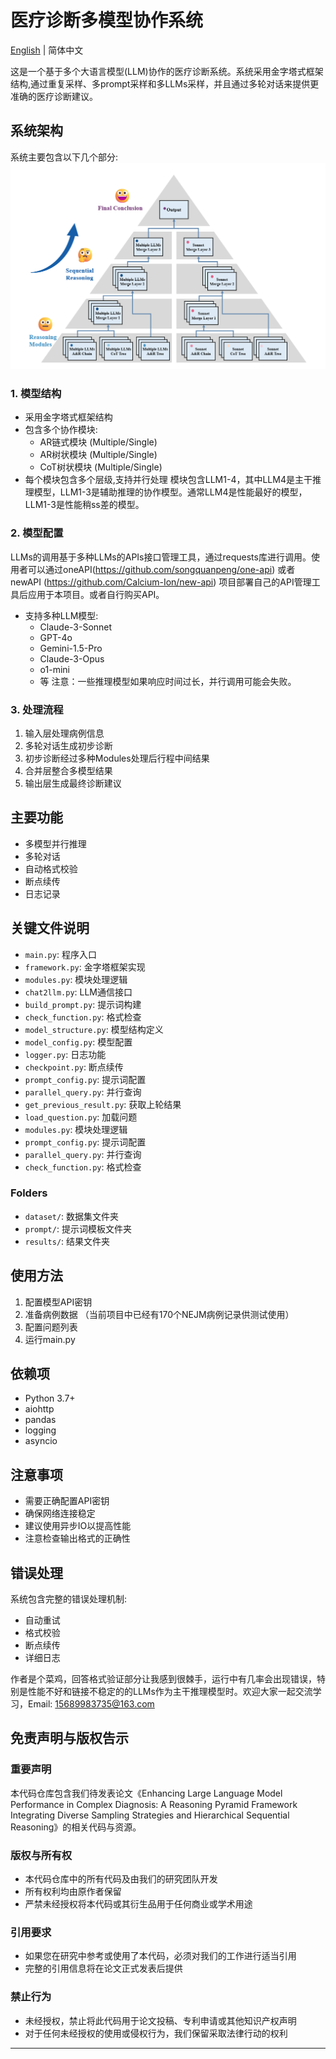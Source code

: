 # 医疗诊断多模型协作系统

[English](README.md) | 简体中文

这是一个基于多个大语言模型(LLM)协作的医疗诊断系统。系统采用金字塔式框架结构,通过重复采样、多prompt采样和多LLMs采样，并且通过多轮对话来提供更准确的医疗诊断建议。

## 系统架构

系统主要包含以下几个部分:
![System Architecture](./imgs/system_architecture.png)

### 1. 模型结构
- 采用金字塔式框架结构
- 包含多个协作模块:
  - AR链式模块 (Multiple/Single)
  - AR树状模块 (Multiple/Single) 
  - CoT树状模块 (Multiple/Single)
- 每个模块包含多个层级,支持并行处理
模块包含LLM1-4，其中LLM4是主干推理模型，LLM1-3是辅助推理的协作模型。通常LLM4是性能最好的模型，LLM1-3是性能稍ss差的模型。

### 2. 模型配置
LLMs的调用基于多种LLMs的APIs接口管理工具，通过requests库进行调用。使用者可以通过oneAPI(https://github.com/songquanpeng/one-api) 或者newAPI (https://github.com/Calcium-Ion/new-api) 项目部署自己的API管理工具后应用于本项目。或者自行购买API。
- 支持多种LLM模型:
  - Claude-3-Sonnet
  - GPT-4o
  - Gemini-1.5-Pro
  - Claude-3-Opus
  - o1-mini
  - 等
注意：一些推理模型如果响应时间过长，并行调用可能会失败。

### 3. 处理流程
1. 输入层处理病例信息
2. 多轮对话生成初步诊断
3. 初步诊断经过多种Modules处理后行程中间结果
4. 合并层整合多模型结果
5. 输出层生成最终诊断建议

## 主要功能

- 多模型并行推理
- 多轮对话
- 自动格式校验
- 断点续传
- 日志记录

## 关键文件说明

- `main.py`: 程序入口
- `framework.py`: 金字塔框架实现
- `modules.py`: 模块处理逻辑
- `chat2llm.py`: LLM通信接口
- `build_prompt.py`: 提示词构建
- `check_function.py`: 格式检查
- `model_structure.py`: 模型结构定义
- `model_config.py`: 模型配置
- `logger.py`: 日志功能
- `checkpoint.py`: 断点续传
- `prompt_config.py`: 提示词配置
- `parallel_query.py`: 并行查询
- `get_previous_result.py`: 获取上轮结果
- `load_question.py`: 加载问题
- `modules.py`: 模块处理逻辑
- `prompt_config.py`: 提示词配置
- `parallel_query.py`: 并行查询
- `check_function.py`: 格式检查

### Folders

- `dataset/`: 数据集文件夹
- `prompt/`: 提示词模板文件夹
- `results/`: 结果文件夹

## 使用方法

1. 配置模型API密钥
2. 准备病例数据 （当前项目中已经有170个NEJM病例记录供测试使用）
3. 配置问题列表
4. 运行main.py

## 依赖项

- Python 3.7+
- aiohttp
- pandas
- logging
- asyncio

## 注意事项

- 需要正确配置API密钥
- 确保网络连接稳定
- 建议使用异步IO以提高性能
- 注意检查输出格式的正确性

## 错误处理

系统包含完整的错误处理机制:
- 自动重试
- 格式校验
- 断点续传
- 详细日志


作者是个菜鸡，回答格式验证部分让我感到很棘手，运行中有几率会出现错误，特别是性能不好和链接不稳定的的LLMs作为主干推理模型时。欢迎大家一起交流学习，Email: 15689983735@163.com

## 免责声明与版权告示

### 重要声明
本代码仓库包含我们待发表论文《Enhancing Large Language Model Performance in Complex Diagnosis: A Reasoning Pyramid Framework Integrating Diverse Sampling Strategies and Hierarchical Sequential Reasoning》的相关代码与资源。

### 版权与所有权
- 本代码仓库中的所有代码及由我们的研究团队开发
- 所有权利均由原作者保留
- 严禁未经授权将本代码或其衍生品用于任何商业或学术用途

### 引用要求
- 如果您在研究中参考或使用了本代码，必须对我们的工作进行适当引用
- 完整的引用信息将在论文正式发表后提供

### 禁止行为
- 未经授权，禁止将此代码用于论文投稿、专利申请或其他知识产权声明
- 对于任何未经授权的使用或侵权行为，我们保留采取法律行动的权利

---


